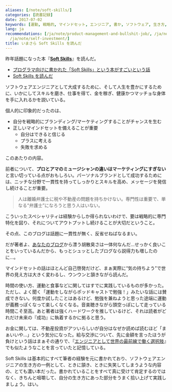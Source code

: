 ```yaml
---
aliases: [/note/soft-skills/]
categories: [読書記録]
date: 2017-07-02
keywords: [運動, 戦略的, マインドセット, エンジニア, 書か, ソフトウェア, 生き方, ブログ, 勉強, マーケティング]
lang: ja
recommendations: [/ja/note/product-management-and-bullshit-job/, /ja/note/first-quarter-as-a-product-manager/,
  /ja/note/self-investment/]
title: いまさら Soft Skills を読んだ
---
```


昨年話題になった本『**[Soft Skills](https://www.amazon.co.jp/dp/B01GDS0994/)**』を読んだ。

- [プログラマ向けに書かれた「Soft Skills」という本がすごいという話](http://d.hatena.ne.jp/higepon/20150921/1442843666)
- [Soft Skills を読んだ](https://bellflower.dodgson.org/soft-skills-%E3%82%92%E8%AA%AD%E3%82%93%E3%81%A0-2e64c7ee2747)

ソフトウェアエンジニアとして大成するために、そして人生を豊かにするために、いかにしてスキルを磨き、仕事を得て、金を稼ぎ、健康かつマッチョな身体を手に入れるかを説いている。

個人的に印象的だったのは、

- 自分を戦略的にブランディング/マーケティングすることがチャンスを生む
- 正しいマインドセットを備えることが重要
	- 自分はできると信じる
	- プラスに考える
	- 失敗を求める
	
このあたりの内容。

前者について、**プロとアマのミュージシャンの違いはマーケティングにすぎない**と言い切っている点がおもしろい。パーソナルブランドとして成功するためには、ニッチな分野で一貫性を持ってしっかりとスキルを高め、メッセージを発信し続けることが重要。

> 人は離婚弁護士に税や不動産の問題を持ちかけない。専門性は重要で、単なる“弁護士”になろうと思う人はいない。

こういったスペシャリティは経験からしか得られないわけで、要は戦略的に専門特化を図り、それについてアウトプットし続けることが大切だということ。

その点、このブログは話題に一貫性が無く、反省せねばなるまい。

だが著者よ、[あなたのブログ](https://simpleprogrammer.com/)から漂う胡散臭さは一体何なんだ…せっかく良いことをいっているんだから、もっとシュッとしたブログなら説得力も増したのに…。

マインドセットの話はほとんど自己啓発だけど、まぁ実際に“気の持ちよう”で世界の見え方は大きく変わるし、ウンウンと頷きながら読んだ。

時間の使い方、運動と食事などに関してはすでに実践しているものが多かった。ただし、よく聞く「運動をしながらポッドキャストで勉強！」みたいな話には賛成できない。何度か試したことはあるけど、勉強を兼ねようと思った途端に運動が義務っぽくなって楽しくなくなる。音楽聴きながら頭空っぽにして走っている時間こそ至高。あと著者は強くハードワークを推しているけど、それは読者がどれだけ未来の『成功』に執着するかに拠ると思う。

お金に関しては、不動産投資がアツいらしいが自分はなぜか読めば読むほど「まぁいいや…」という気分になった。給与交渉について、先に金額を言ったほうが負けという話はまぁその通りで、『[エンジニアとして世界の最前線で働く選択肢](https://www.amazon.co.jp/dp/B01626P712)』でも似たようなことを言っていたと記憶している。

Soft Skills は基本的にすべて筆者の経験を元に書かれており、ソフトウェアエンジニアの生き方の一例として、ときに頷き、ときに失笑してしまうような内容の、とても濃い本だった。書かれていることをすべて真に受けて肯定するのではなく、きちんと咀嚼して、自分の生き方にあった部分をうまく拾い上げて実践しましょう。はい。